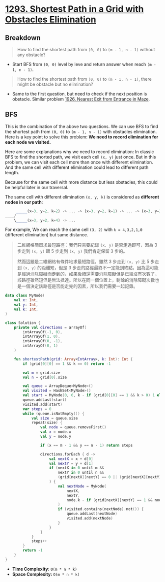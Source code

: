 # [1293. Shortest Path in a Grid with Obstacles Elimination](https://leetcode.com/problems/shortest-path-in-a-grid-with-obstacles-elimination/description/)

## Breakdown
> How to find the shortest path from `(0, 0)` to `(m - 1, n - 1)` without any obstacle?

* Start BFS from `(0, 0)` level by leve and return answer when reach `(m - 1, n - 1)`.

> How to find the shortest path from `(0, 0)` to `(m - 1, n - 1)`, there might be obstacle but no elimination?

* Same to the first question, but need to check if the next position is obstacle. Similar problem [1926. Nearest Exit from Entrance in Maze](../leetcode/1926.nearest-exit-from-entrance-in-maze.md).

## BFS
This is the combination of the above two questions. We can use BFS to find the shortest path from `(0, 0)` to `(m - 1, n - 1)` with obstacles elimination. Here is a key point to solve this problem: **We need to record elimination for each node we visited.**

Here are some explanations why we need to record elimination:
In classic BFS to find the shorted path, we visit each cell `(x, y)` just once. But in this problem, we can visit each cell more than once with different elimination. And the same cell with different elimination could lead to different path length.

Because for the same cell with more distance but less obstacles, this could be helpful later in our traversal.

The same cell with different elimination `(x, y, k)` is considered as **different nodes in our path**:
```js
     _____(x=3, y=2, k=2) -> ... -> (x=3, y=2, k=1) -> ... -> (x=3, y=2, k=0)
____/
    \_____(x=3, y=2, k=4) -> ...
```

For example, We can reach the same cell `(3, 2)` with `k = 4,3,2,1,0` (different elimination) but same distance.

> 二維網格簡單求最短路徑：我們只需要紀錄 `(x, y)` 是否走過即可，因為 3 步走到 `(x, y)` 跟 5 步走到 `(x, y)` 我們肯定保留 3 步的。
>
> 然而這題是二維網格有條件地求最短路徑，雖然 3 步走到 `(x, y)` 比 5 步走到 `(x, y)` 的距離短，但是 3 步走的路徑最終不一定能到終點，因為這可能是經過消除障礙而走到的，如果後續還需要消除障礙但是已經沒有次數了，該路徑雖然短但是無法抵達。所以在同一個位置上，剩餘的消除障礙次數也是一個決定該路徑是否能走完的因素，所以我們需要一起記錄。

```kotlin
data class MyNode(
    val x: Int,
    val y: Int,
    val k: Int,
)

class Solution {
    private val directions = arrayOf(
        intArrayOf(-1, 0),
        intArrayOf(1, 0),
        intArrayOf(0, -1),
        intArrayOf(0, 1)
    )

    fun shortestPath(grid: Array<IntArray>, k: Int): Int {
        if (grid[0][0] == 1 && k == 0) return -1

        val m = grid.size
        val n = grid[0].size

        val queue = ArrayDeque<MyNode>()
        val visited = HashSet<MyNode>()
        val start = MyNode(0, 0, k - if (grid[0][0] == 1 && k > 0) 1 else 0)
        queue.addLast(start)
        visited.add(start)
        var steps = 0
        while (queue.isNotEmpty()) {
            val size = queue.size
            repeat(size) {
                val node = queue.removeFirst()
                val x = node.x
                val y = node.y

                if (x == m - 1 && y == n - 1) return steps

                directions.forEach { d -> 
                    val nextX = x + d[0]
                    val nextY = y + d[1]
                    if (nextX in 0 until m &&
                        nextY in 0 until n &&
                        (grid[nextX][nextY] == 0 || (grid[nextX][nextY] == 1 && node.k > 0))
                    ) {
                        val nextNode = MyNode(
                            nextX, 
                            nextY, 
                            node.k - if (grid[nextX][nextY] == 1 && node.k > 0) 1 else 0
                        )
                        if (visited.contains(nextNode).not()) {
                            queue.addLast(nextNode)
                            visited.add(nextNode)
                        }
                    }
                }
            }
            steps++
        }
        return -1
    }
}
```

* **Time Complexity:** `O(m * n * k)`
* **Space Complexity:** `O(m * n * k)`